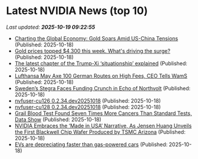 # Latest NVIDIA News (top 10)
_Last updated: **2025-10-19 09:22:55**_

- [Charting the Global Economy: Gold Soars Amid US-China Tensions](https://biztoc.com/x/055a48dfd82d2c02) (Published: 2025-10-18)
- [Gold prices topped $4,300 this week. What's driving the surge?](https://biztoc.com/x/9930138d4a8842c8) (Published: 2025-10-18)
- [The latest chapter of the Trump-Xi ‘situationship’ explained](https://biztoc.com/x/44ba0e9cc7a65b55) (Published: 2025-10-18)
- [Lufthansa May Axe 100 German Routes on High Fees, CEO Tells WamS](https://biztoc.com/x/cb4a8bb2fce14fc7) (Published: 2025-10-18)
- [Sweden’s Stegra Faces Funding Crunch in Echo of Northvolt](https://biztoc.com/x/7028fdd9ebc410a7) (Published: 2025-10-18)
- [nvfuser-cu126 0.2.34.dev20251018](https://pypi.org/project/nvfuser-cu126/0.2.34.dev20251018/) (Published: 2025-10-18)
- [nvfuser-cu128 0.2.34.dev20251018](https://pypi.org/project/nvfuser-cu128/0.2.34.dev20251018/) (Published: 2025-10-18)
- [Grail Blood Test Found Seven Times More Cancers Than Standard Tests, Data Show](https://biztoc.com/x/e4ef9220b5dc5d01) (Published: 2025-10-18)
- [NVIDIA Embraces the ‘Made in USA’ Narrative, As Jensen Huang Unveils the First Blackwell Chip Wafer Produced by TSMC Arizona](https://wccftech.com/nvidia-unveils-the-first-blackwell-chip-wafer-produced-by-tsmc-arizona/) (Published: 2025-10-18)
- [EVs are depreciating faster than gas-powered cars](https://biztoc.com/x/82d8f1a0812f5d88) (Published: 2025-10-18)
